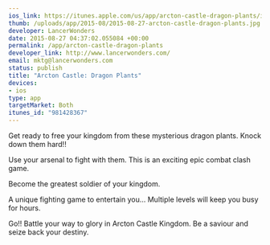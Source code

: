 ```yaml
--- 
ios_link: https://itunes.apple.com/us/app/arcton-castle-dragon-plants/id981428367?mt=8
thumb: /uploads/app/2015-08/2015-08-27-arcton-castle-dragon-plants.jpg
developer: LancerWonders
date: 2015-08-27 04:37:02.055084 +00:00
permalink: /app/arcton-castle-dragon-plants
developer_link: http://www.lancerwonders.com/
email: mktg@lancerwonders.com
status: publish
title: "Arcton Castle: Dragon Plants"
devices: 
- ios
type: app
targetMarket: Both
itunes_id: "981428367"
---
```


Get ready to free your kingdom from these mysterious dragon plants. Knock down them hard!!

Use your arsenal to fight with them. This is an exciting epic combat clash game.

Become the greatest soldier of your kingdom.

A unique fighting game to entertain you... Multiple levels will keep you busy for hours.

Go!! Battle your way to glory in Arcton Castle Kingdom. Be a saviour and seize back your destiny.
